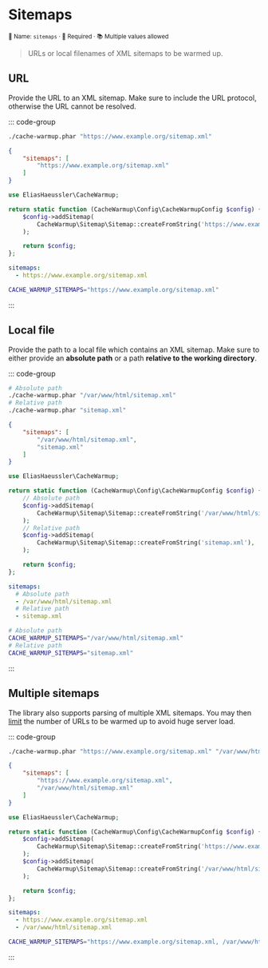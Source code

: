 # Sitemaps <Badge type="tip" text="0.1.0+" />

<small>📝&nbsp;Name: `sitemaps` &middot; 🚨&nbsp;Required &middot; 📚&nbsp;Multiple&nbsp;values&nbsp;allowed</small>

> URLs or local filenames of XML sitemaps to be warmed up.

## URL

Provide the URL to an XML sitemap. Make sure to include the URL
protocol, otherwise the URL cannot be resolved.

::: code-group

```bash [CLI]
./cache-warmup.phar "https://www.example.org/sitemap.xml"
```

```json [JSON]
{
    "sitemaps": [
        "https://www.example.org/sitemap.xml"
    ]
}
```

```php [PHP]
use EliasHaeussler\CacheWarmup;

return static function (CacheWarmup\Config\CacheWarmupConfig $config) {
    $config->addSitemap(
        CacheWarmup\Sitemap\Sitemap::createFromString('https://www.example.org/sitemap.xml'),
    );

    return $config;
};
```

```yaml [YAML]
sitemaps:
  - https://www.example.org/sitemap.xml
```

```bash [.env]
CACHE_WARMUP_SITEMAPS="https://www.example.org/sitemap.xml"
```

:::

## Local file

Provide the path to a local file which contains an XML sitemap. Make sure
to either provide an **absolute path** or a path **relative to the working
directory**.

::: code-group

```bash [CLI]
# Absolute path
./cache-warmup.phar "/var/www/html/sitemap.xml"
# Relative path
./cache-warmup.phar "sitemap.xml"
```

```json [JSON]
{
    "sitemaps": [
        "/var/www/html/sitemap.xml",
        "sitemap.xml"
    ]
}
```

```php [PHP]
use EliasHaeussler\CacheWarmup;

return static function (CacheWarmup\Config\CacheWarmupConfig $config) {
    // Absolute path
    $config->addSitemap(
        CacheWarmup\Sitemap\Sitemap::createFromString('/var/www/html/sitemap.xml'),
    );
    // Relative path
    $config->addSitemap(
        CacheWarmup\Sitemap\Sitemap::createFromString('sitemap.xml'),
    );

    return $config;
};
```

```yaml [YAML]
sitemaps:
  # Absolute path
  - /var/www/html/sitemap.xml
  # Relative path
  - sitemap.xml
```

```bash [.env]
# Absolute path
CACHE_WARMUP_SITEMAPS="/var/www/html/sitemap.xml"
# Relative path
CACHE_WARMUP_SITEMAPS="sitemap.xml"
```

:::

## Multiple sitemaps

The library also supports parsing of multiple XML sitemaps. You may
then [limit](limit.md) the number of URLs to be warmed up to avoid
huge server load.

::: code-group

```bash [CLI]
./cache-warmup.phar "https://www.example.org/sitemap.xml" "/var/www/html/sitemap.xml"
```

```json [JSON]
{
    "sitemaps": [
        "https://www.example.org/sitemap.xml",
        "/var/www/html/sitemap.xml"
    ]
}
```

```php [PHP]
use EliasHaeussler\CacheWarmup;

return static function (CacheWarmup\Config\CacheWarmupConfig $config) {
    $config->addSitemap(
        CacheWarmup\Sitemap\Sitemap::createFromString('https://www.example.org/sitemap.xml'),
    );
    $config->addSitemap(
        CacheWarmup\Sitemap\Sitemap::createFromString('/var/www/html/sitemap.xml'),
    );

    return $config;
};
```

```yaml [YAML]
sitemaps:
  - https://www.example.org/sitemap.xml
  - /var/www/html/sitemap.xml
```

```bash [.env]
CACHE_WARMUP_SITEMAPS="https://www.example.org/sitemap.xml, /var/www/html/sitemap.xml"
```

:::
